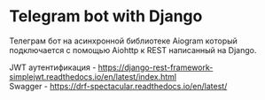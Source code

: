 # Telegram bot with Django

Телеграм бот на асинхронной библиотеке Aiogram который подключается с помощью Aiohttp к REST написанный на Django.



JWT аутентификация - https://django-rest-framework-simplejwt.readthedocs.io/en/latest/index.html  
Swagger - https://drf-spectacular.readthedocs.io/en/latest/
